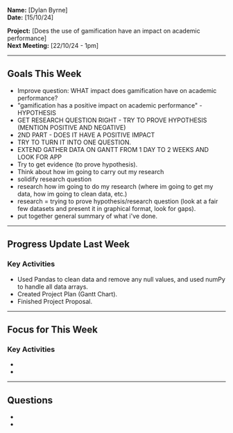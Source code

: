 
**Name:** [Dylan Byrne]  
**Date:** [15/10/24]  

**Project:** [Does the use of gamification have an impact on academic performance]  
**Next Meeting:** [22/10/24 - 1pm]

---

## Goals This Week

- Improve question: WHAT impact does gamification have on academic performance?
- "gamification has a positive impact on academic performance" - HYPOTHESIS
- GET RESEARCH QUESTION RIGHT - TRY TO PROVE HYPOTHESIS (MENTION POSITIVE AND NEGATIVE)
- 2ND PART - DOES IT HAVE A POSITIVE IMPACT
- TRY TO TURN IT INTO ONE QUESTION.
- EXTEND GATHER DATA ON GANTT FROM 1 DAY TO 2 WEEKS AND LOOK FOR APP
- Try to get evidence (to prove hypothesis).
- Think about how im going to carry out my research
- solidify research question
- research how im going to do my research (where im going to get my data, how im going to clean data, etc.)
- research = trying to prove hypothesis/research question (look at a fair few datasets and present it in graphical format, look for gaps).
- put together general summary of what i've done.

---

## Progress Update Last Week

### Key Activities

-  Used Pandas to clean data and remove any null values, and used numPy to handle all data arrays.
-  Created Project Plan (Gantt Chart).
-  Finished Project Proposal.

---

## Focus for This Week

### Key Activities

- 
- 

---

## Questions

- 
- 